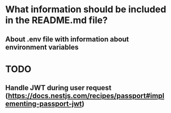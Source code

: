 # What information should be included in the README.md file?

## About .env file with information about environment variables


# TODO

## Handle JWT during user request (https://docs.nestjs.com/recipes/passport#implementing-passport-jwt)